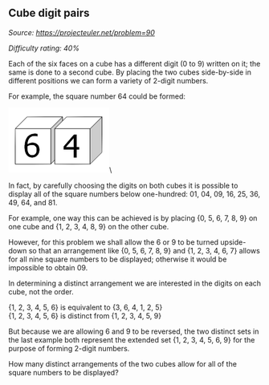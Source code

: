 Cube digit pairs
----------------

*Source: https://projecteuler.net/problem=90*


*Difficulty rating: 40%*

Each of the six faces on a cube has a different digit (0 to 9) written
on it; the same is done to a second cube. By placing the two cubes
side-by-side in different positions we can form a variety of 2-digit
numbers.

For example, the square number 64 could be formed:

![](img/p090.gif)\

In fact, by carefully choosing the digits on both cubes it is possible
to display all of the square numbers below one-hundred: 01, 04, 09, 16,
25, 36, 49, 64, and 81.

For example, one way this can be achieved is by placing {0, 5, 6, 7, 8,
9} on one cube and {1, 2, 3, 4, 8, 9} on the other cube.

However, for this problem we shall allow the 6 or 9 to be turned
upside-down so that an arrangement like {0, 5, 6, 7, 8, 9} and {1, 2, 3,
4, 6, 7} allows for all nine square numbers to be displayed; otherwise
it would be impossible to obtain 09.

In determining a distinct arrangement we are interested in the digits on
each cube, not the order.

{1, 2, 3, 4, 5, 6} is equivalent to {3, 6, 4, 1, 2, 5}\
 {1, 2, 3, 4, 5, 6} is distinct from {1, 2, 3, 4, 5, 9}

But because we are allowing 6 and 9 to be reversed, the two distinct
sets in the last example both represent the extended set {1, 2, 3, 4, 5,
6, 9} for the purpose of forming 2-digit numbers.

How many distinct arrangements of the two cubes allow for all of the
square numbers to be displayed?
